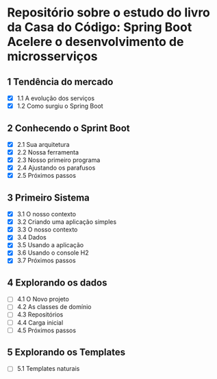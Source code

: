 # Repositório sobre o estudo do livro da Casa do Código: Spring Boot Acelere o desenvolvimento de microsserviços
## 1 Tendência do mercado
- [x] 1.1 A evolução dos serviços
- [x] 1.2 Como surgiu o Spring Boot
## 2 Conhecendo o Sprint Boot
- [x] 2.1 Sua arquitetura
- [x] 2.2 Nossa ferramenta
- [x] 2.3 Nosso primeiro programa
- [x] 2.4 Ajustando os parafusos
- [x] 2.5 Próximos passos
## 3 Primeiro Sistema
- [x] 3.1 O nosso contexto
- [x] 3.2 Criando uma aplicação simples
- [x] 3.3 O nosso contexto
- [x] 3.4 Dados
- [x] 3.5 Usando a aplicação
- [x] 3.6 Usando o console H2
- [x] 3.7 Próximos passos
## 4 Explorando os dados
- [ ] 4.1 O Novo projeto
- [ ] 4.2 As classes de domínio
- [ ] 4.3 Repositórios
- [ ] 4.4 Carga inicial
- [ ] 4.5 Próximos passos
## 5 Explorando os Templates
- [ ] 5.1 Templates naturais